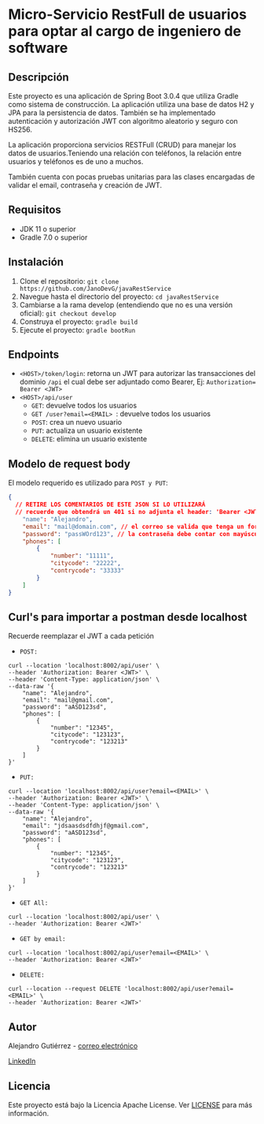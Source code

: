 # Micro-Servicio RestFull de usuarios para optar al cargo de ingeniero de software

## Descripción
Este proyecto es una aplicación de Spring Boot 3.0.4 que utiliza Gradle como sistema de construcción. La aplicación utiliza una base de datos H2 y JPA para la persistencia de datos. También se ha implementado autenticación y autorización JWT con algoritmo aleatorio y seguro con HS256.

La aplicación proporciona servicios RESTFull (CRUD) para manejar los datos de usuarios.Teniendo una relación con teléfonos, la relación entre usuarios y teléfonos es de uno a muchos.

También cuenta con pocas pruebas unitarias para las clases encargadas de validar el email, contraseña y creación de JWT.

## Requisitos
- JDK 11 o superior
- Gradle 7.0 o superior

## Instalación
1. Clone el repositorio: `git clone https://github.com/JanoDevG/javaRestService`
2. Navegue hasta el directorio del proyecto: `cd javaRestService`
3. Cambiarse a la rama develop (entendiendo que no es una versión oficial): `git checkout develop`
4. Construya el proyecto: `gradle build`
5. Ejecute el proyecto: `gradle bootRun`

## Endpoints
- `<HOST>/token/login`: retorna un JWT para autorizar las transacciones del dominio `/api` el cual debe ser adjuntado como Bearer, Ej: `Authorization= Bearer <JWT>`
- `<HOST>/api/user`
    - `GET`: devuelve todos los usuarios
    - `GET /user?email=<EMAIL> `: devuelve todos los usuarios
    - `POST`: crea un nuevo usuario
    - `PUT`: actualiza un usuario existente
    - `DELETE`: elimina un usuario existente
## Modelo de request body

El modelo requerido es utilizado para `POST y PUT`:
```json
{
  // RETIRE LOS COMENTARIOS DE ESTE JSON SI LO UTILIZARÁ
  // recuerde que obtendrá un 401 si no adjunta el header: 'Bearer <JWT>' en los headers de cuaqluier petición hacia /api/user.
    "name": "Alejandro",
    "email": "mail@domain.com", // el correo se valida que tenga un formato válido
    "password": "passWOrd123", // la contraseña debe contar con mayúsculas, minúsculas y dos números como mínimo para permitir crearla
    "phones": [
        {
            "number": "11111",
            "citycode": "22222",
            "contrycode": "33333"
        }
    ]
}
```

## Curl's para importar a postman desde localhost

Recuerde reemplazar el JWT a cada petición


- `POST:` 
```
curl --location 'localhost:8002/api/user' \
--header 'Authorization: Bearer <JWT>' \
--header 'Content-Type: application/json' \
--data-raw '{
    "name": "Alejandro",
    "email": "mail@gmail.com",
    "password": "aASD123sd",
    "phones": [
        {
            "number": "12345",
            "citycode": "123123",
            "contrycode": "123213"
        }
    ]
}'
```
- `PUT:`
```
curl --location 'localhost:8002/api/user?email=<EMAIL>' \
--header 'Authorization: Bearer <JWT>' \
--header 'Content-Type: application/json' \
--data-raw '{
    "name": "Alejandro",
    "email": "jdsaasdsdfdhjf@gmail.com",
    "password": "aASD123sd",
    "phones": [
        {
            "number": "12345",
            "citycode": "123123",
            "contrycode": "123213"
        }
    ]
}'
```
- `GET All:`
```
curl --location 'localhost:8002/api/user' \
--header 'Authorization: Bearer <JWT>'
```
- `GET by email:`
```
curl --location 'localhost:8002/api/user?email=<EMAIL>' \
--header 'Authorization: Bearer <JWT>'
```
- `DELETE:`
```
curl --location --request DELETE 'localhost:8002/api/user?email=<EMAIL>' \
--header 'Authorization: Bearer <JWT>'
```

## Autor
Alejandro Gutiérrez - [correo electrónico](janodevg@outlook.cl)

[LinkedIn](https://www.linkedin.com/in/janodevg/)

## Licencia
Este proyecto está bajo la Licencia Apache License. Ver [LICENSE](LICENSE) para más información.